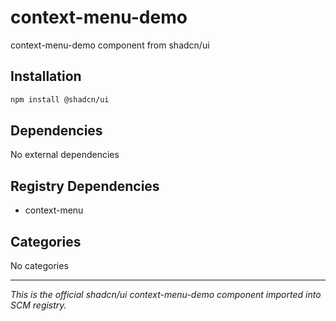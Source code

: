 # context-menu-demo

context-menu-demo component from shadcn/ui

## Installation

```bash
npm install @shadcn/ui
```

## Dependencies

No external dependencies

## Registry Dependencies

- context-menu

## Categories

No categories

---

*This is the official shadcn/ui context-menu-demo component imported into SCM registry.*
